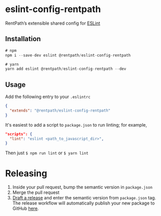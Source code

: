 # eslint-config-rentpath

RentPath’s extensible shared config for [ESLint](http://eslint.org/)

## Installation
```javascript
# npm
npm i --save-dev eslint @rentpath/eslint-config-rentpath

# yarn
yarn add eslint @rentpath/eslint-config-rentpath --dev
```

## Usage
Add the following entry to your `.eslintrc`
```json
{
  "extends": "@rentpath/eslint-config-rentpath"
}
```

It's easiest to add a script to `package.json` to run linting; for example,
```json
"scripts": {
  "lint": "eslint <path_to_javascript_dir>",
}
```

Then just `$ npm run lint` or `$ yarn lint`

# Releasing

1. Inside your pull request, bump the semantic version in `package.json`
2. Merge the pull request
3. [Draft a release](https://github.com/rentpath/eslint-config-rentpath/releases/new) and enter the semantic version from `package.json` tag. The release workflow will automatically publish your new package to GitHub [here](https://github.com/rentpath/eslint-config-rentpath/packages).
